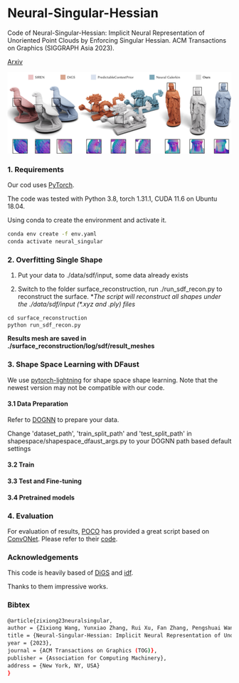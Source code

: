 # Neural-Singular-Hessian

Code of Neural-Singular-Hessian: Implicit Neural Representation of Unoriented Point Clouds by Enforcing Singular Hessian. ACM Transactions on Graphics (SIGGRAPH Asia 2023).

[Arxiv](https://arxiv.org/abs/2309.01793)

![RP](assets/RP.jpg)

### 1. Requirements

Our cod uses [PyTorch](https://pytorch.org/).

The code was tested with Python 3.8, torch 1.31.1, CUDA 11.6 on Ubuntu 18.04.

Using conda to create the environment and activate it.

```bash
conda env create -f env.yaml
conda activate neural_singular
```

### 2. Overfitting Single Shape

1. Put your data to ./data/sdf/input, some data already exists

2. Switch to the folder surface_reconstruction, run ./run_sdf_recon.py to reconstruct the surface. **The script will reconstruct all shapes under the ./data/sdf/input (*.xyz and *.ply) files**

```
cd surface_reconstruction
python run_sdf_recon.py
```

**Results mesh are saved in ./surface_reconstruction/log/sdf/result_meshes**

### 3. Shape Space Learning with DFaust

We use [pytorch-lightning](https://lightning.ai/) for shape space shape learning. Note that the newest version may not be compatible with our code.

#### 3.1 Data Preparation

Refer to [DOGNN](https://github.com/microsoft/DualOctreeGNN#4-unsupervised-surface-reconstruction-with-dfaust) to prepare your data.

Change 'dataset_path', 'train_split_path' and 'test_split_path' in shapespace/shapespace_dfaust_args.py to your DOGNN path based default settings

#### 3.2 Train

#### 3.3 Test and Fine-tuning

#### 3.4 Pretrained models

### 4. Evaluation

For evaluation of results, [POCO](https://github.com/valeoai/POCO) has provided a great script based on [ConvONet](https://github.com/autonomousvision/convolutional_occupancy_networks). Please refer to their [code](https://github.com/valeoai/POCO/blob/main/eval/src/eval.py).

### Acknowledgements

This code is heavily based of [DiGS](https://github.com/Chumbyte/DiGS) and [idf](https://github.com/yifita/idf).

Thanks to them impressive works.

### Bibtex

```bash
@article{zixiong23neuralsingular,
author = {Zixiong Wang, Yunxiao Zhang, Rui Xu, Fan Zhang, Pengshuai Wang, Shuangmin Chen, Shiqing Xin, Wenping Wang, Changhe Tu},
title = {Neural-Singular-Hessian: Implicit Neural Representation of Unoriented Point Clouds by Enforcing Singular Hessian},
year = {2023},
journal = {ACM Transactions on Graphics (TOG)},
publisher = {Association for Computing Machinery},
address = {New York, NY, USA}
}
```



